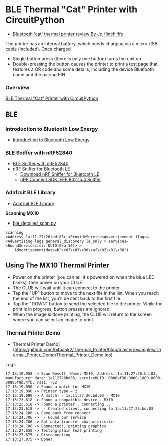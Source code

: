# BLE Thermal "Cat" Printer with CircuitPython

* [Bluetooth 'cat' thermal printer review By Jo Hinchliffe](https://hackspace.raspberrypi.com/articles/bluetooth-cat-thermal-printer-review)

The printer has an internal battery, which needs charging via a micro USB cable (included). Once charged
 * Single button press (there is only one button) turns the unit on.
 * Double-pressing the button causes the printer to print a test page that features a QR code and some details, including the device Bluetooth name and the pairing PIN.

### Overview
[BLE Thermal "Cat" Printer with CircuitPython](https://learn.adafruit.com/ble-thermal-cat-printer-with-circuitpython)

## BLE

### Introduction to Bluetooth Low Energy
 * [Introduction to Bluetooth Low Energy](https://learn.adafruit.com/introduction-to-bluetooth-low-energy)

### BLE Sniffer with nRF52840
 * [BLE Sniffer with nRF52840](https://learn.adafruit.com/ble-sniffer-with-nrf52840)
 * [nRF Sniffer for Bluetooth LE](https://infocenter.nordicsemi.com/index.jsp?topic=%2Fug_sniffer_ble%2FUG%2Fsniffer_ble%2Finspecting_data.html)
 	* [Download nRF Sniffer for Bluetooth LE](https://www.nordicsemi.com/Products/Development-tools/nrf-sniffer-for-bluetooth-le/download#infotabs)
 	* [nRF Connect SDK IEEE 802.15.4 Sniffer](https://docs.nordicsemi.com/bundle/ncs-latest/page/nrf/samples/peripheral/802154_sniffer/README.html#building_and_running)

### Adafruit BLE Library
 * [Adafruit BLE Library](https://docs.circuitpython.org/projects/ble/en/latest/api.html)

**Scanning MX10**
 * [ble_detailed_scan.py](https://github.com/adafruit/Adafruit_CircuitPython_BLE/blob/main/examples/ble_detailed_scan.py)
```
scanning
<Address 1a:11:27:26:bd:03> <ProvideServicesAdvertisement flags=<AdvertisingFlags general_discovery le_only > services=<BoundServiceList: UUID(0xaf30)> >
	Advertisement(data=b"\x03\x03\x30\xaf\x02\x01\x06")
```

## Using The MX10 Thermal Printer

* Power on the printer (you can tell it's powered on when the blue LED blinks), then power on your CLUE.
* The CLUE will wait until it can connect to the printer.
* Tap the "UP" button to move to the next file in the list. When you reach the end of the list, you'll be sent back to the first file.
* Tap the "DOWN" button to send the selected file to the printer. While the print is in progress, button presses are ignored.
* When the image is done printing, the CLUE will return to the screen where you can select an image to print.

### Thermal Printer Demo
 
 * Thermal Printer Demo](https://github.com/bitbank2/Thermal_Printer/blob/master/examples/Thermal_Printer_Demo/Thermal_Printer_Demo.ino)

Logs
```
17:13:19.058 -> Scan Result: Name: MX10, Address: 1a:11:27:26:bd:03, manufacturer data: 1a112726bd03, serviceUUID: 0000af30-0000-1000-8000-00805f9b34fb, rssi: -52 
17:13:19.090 -> Found a match for MX10
17:13:19.090 -> Printer type = 2
17:13:19.090 -> A match! - 1a:11:27:26:bd:03 - MX10
17:13:23.618 -> Found a compatible device - MX10
17:13:23.618 -> Found a printer!, connecting...
17:13:23.618 ->  - Created client, connecting to 1a:11:27:26:bd:03
17:13:24.208 -> Came back from connect
17:13:24.706 ->  - Found our service
17:13:24.706 -> Got data transfer characteristic!
17:13:24.706 -> Connected!, printing graphics
17:13:27.650 -> Testing plain text printing
17:13:27.875 -> Disconnecting
17:13:27.875 -> Done!
```
